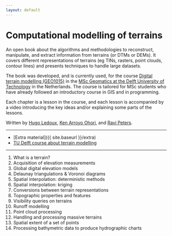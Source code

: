```yaml
---
layout: default
---
```



# Computational modelling of terrains

An open book about the algorithms and methodologies to reconstruct, manipulate, and extract information from terrains (or DTMs or DEMs).
It covers different representations of terrains (eg TINs, rasters, point clouds, contour lines) and presents techniques to handle large datasets.

The book was developed, and is currently used, for the course [Digital terrain modelling (GEO1015)](https://3d.bk.tudelft.nl/courses/geo1015/) in the [MSc Geomatics at the Delft University of Technology](http://geomatics.tudelft.nl) in the Netherlands.
The course is tailored for MSc students who have already followed an introductory course in GIS and in programming.

Each chapter is a lesson in the course, and each lesson is accompanied by a video introducing the key ideas and/or explaining some parts of the lessons.

Written by [Hugo Ledoux](https://3d.bk.tudelft.nl/hledoux), [Ken Arroyo Ohori](https://3d.bk.tudelft.nl/ken), and [Ravi Peters](https://3d.bk.tudelft.nl/rypeters).


- - -

- [Extra material]({{ site.baseurl }}/extra)
- [TU Delft course about terrain modelling](https://3d.bk.tudelft.nl/courses/geo1015/)

- - -

  1. What is a terrain?
  1. Acquisition of elevation measurements
  1. Global digital elevation models
  1. Delaunay triangulations & Voronoi diagrams
  1. Spatial interpolation: deterministic methods
  1. Spatial interpolation: kriging
  1. Conversions between terrain representations
  1. Topographic properties and features
  1. Visibility queries on terrains
  1. Runoff modelling
  1. Point cloud processing
  1. Handling and processing massive terrains
  1. Spatial extent of a set of points
  1. Processing bathymetric data to produce hydrographic charts
